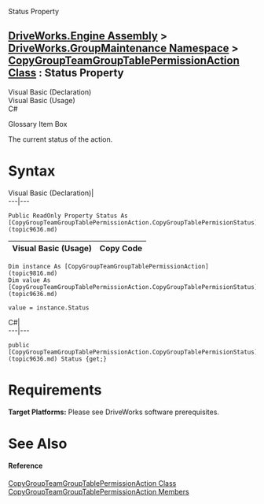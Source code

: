 Status Property   
  
[DriveWorks.Engine Assembly](topic2156.md) > [DriveWorks.GroupMaintenance Namespace](topic9628.md) > [CopyGroupTeamGroupTablePermissionAction Class](topic9816.md) : Status Property  
---  
  
Visual Basic (Declaration)    
Visual Basic (Usage)    
C# 

Glossary Item Box

The current status of the action. 

# Syntax

Visual Basic (Declaration)|   
---|---  
      
    
    Public ReadOnly Property Status As [CopyGroupTeamGroupTablePermissionAction.CopyGroupTablePermisionStatus](topic9636.md)  
  
Visual Basic (Usage)| Copy Code  
---|---  
      
    
    Dim instance As [CopyGroupTeamGroupTablePermissionAction](topic9816.md)
    Dim value As [CopyGroupTeamGroupTablePermissionAction.CopyGroupTablePermisionStatus](topic9636.md)
     
    value = instance.Status  
  
C#|   
---|---  
      
    
    public [CopyGroupTeamGroupTablePermissionAction.CopyGroupTablePermisionStatus](topic9636.md) Status {get;}  
  
# Requirements

**Target Platforms:** Please see DriveWorks software prerequisites.

# See Also

#### Reference

[CopyGroupTeamGroupTablePermissionAction Class](topic9816.md)   
[CopyGroupTeamGroupTablePermissionAction Members](topic9817.md)


